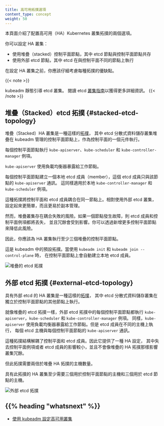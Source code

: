 ```yaml
---
title: 高可用拓撲選項
content_type: concept
weight: 50
---
```

<!--
reviewers:
- sig-cluster-lifecycle
title: Options for Highly Available Topology
content_type: concept
weight: 50
-->

<!-- overview -->

<!--
This page explains the two options for configuring the topology of your highly available (HA) Kubernetes clusters.
-->
本頁面介紹了配置高可用（HA）Kubernetes 叢集拓撲的兩個選項。

<!--
You can set up an HA cluster:
-->
你可以設定 HA 叢集：

<!--
- With stacked control plane nodes, where etcd nodes are colocated with control plane nodes
- With external etcd nodes, where etcd runs on separate nodes from the control plane
-->
 - 使用堆疊（stacked）控制平面節點，其中 etcd 節點與控制平面節點共存
 - 使用外部 etcd 節點，其中 etcd 在與控制平面不同的節點上執行

<!--
You should carefully consider the advantages and disadvantages of each topology before setting up an HA cluster.
-->
在設定 HA 叢集之前，你應該仔細考慮每種拓撲的優缺點。

{{< note >}}
<!--
kubeadm bootstraps the etcd cluster statically. Read the etcd [Clustering Guide](https://github.com/etcd-io/etcd/blob/release-3.4/Documentation/op-guide/clustering.md#static)
for more details.
-->
kubeadm 靜態引導 etcd 叢集。
閱讀 etcd [叢集指南](https://github.com/etcd-io/etcd/blob/release-3.4/Documentation/op-guide/clustering.md#static)以獲得更多詳細資訊。
{{< /note >}}



<!-- body -->

<!--
## Stacked etcd topology
-->
## 堆疊（Stacked）etcd 拓撲    {#stacked-etcd-topology}

<!--
A stacked HA cluster is a [topology](https://en.wikipedia.org/wiki/Network_topology) where the distributed
data storage cluster provided by etcd is stacked on top of the cluster formed by the nodes managed by
kubeadm that run control plane components.
-->
堆疊（Stacked）HA 叢集是一種這樣的[拓撲](https://en.wikipedia.org/wiki/Network_topology)，
其中 etcd 分散式資料儲存叢集堆疊在 kubeadm 管理的控制平面節點上，作為控制平面的一個元件執行。

<!--
Each control plane node runs an instance of the `kube-apiserver`, `kube-scheduler`, and `kube-controller-manager`.
-->
每個控制平面節點執行 `kube-apiserver`、`kube-scheduler` 和 `kube-controller-manager` 例項。
<!--
The `kube-apiserver` is exposed to worker nodes using a load balancer.
-->
`kube-apiserver` 使用負載均衡器暴露給工作節點。

<!--
Each control plane node creates a local etcd member and this etcd member communicates only with
the `kube-apiserver` of this node. The same applies to the local `kube-controller-manager`
and `kube-scheduler` instances.
-->
每個控制平面節點建立一個本地 etcd 成員（member），這個 etcd 成員只與該節點的 `kube-apiserver` 通訊。
這同樣適用於本地 `kube-controller-manager` 和 `kube-scheduler` 例項。

<!--
This topology couples the control planes and etcd members on the same nodes. It is simpler to set up than a cluster
with external etcd nodes, and simpler to manage for replication.
-->
這種拓撲將控制平面和 etcd 成員耦合在同一節點上。相對使用外部 etcd 叢集，
設定起來更簡單，而且更易於副本管理。

<!--
However, a stacked cluster runs the risk of failed coupling. If one node goes down, both an etcd member and a control
plane instance are lost, and redundancy is compromised. You can mitigate this risk by adding more control plane nodes.
-->
然而，堆疊叢集存在耦合失敗的風險。如果一個節點發生故障，則 etcd 成員和控制平面例項都將丟失，
並且冗餘會受到影響。你可以透過新增更多控制平面節點來降低此風險。

<!--
You should therefore run a minimum of three stacked control plane nodes for an HA cluster.
-->
因此，你應該為 HA 叢集執行至少三個堆疊的控制平面節點。

<!--
This is the default topology in kubeadm. A local etcd member is created automatically
on control plane nodes when using `kubeadm init` and `kubeadm join --control-plane`.
-->
這是 kubeadm 中的預設拓撲。當使用 `kubeadm init` 和 `kubeadm join --control-plane` 時，
在控制平面節點上會自動建立本地 etcd 成員。

<!--
![Stacked etcd topology](/images/kubeadm/kubeadm-ha-topology-stacked-etcd.svg)
-->
![堆疊的 etcd 拓撲](/images/kubeadm/kubeadm-ha-topology-stacked-etcd.svg)

<!--
## External etcd topology
-->
## 外部 etcd 拓撲    {#external-etcd-topology}

<!--
An HA cluster with external etcd is a [topology](https://en.wikipedia.org/wiki/Network_topology) where the distributed data storage cluster provided by etcd is external to the cluster formed by the nodes that run control plane components.
-->
具有外部 etcd 的 HA 叢集是一種這樣的[拓撲](https://zh.wikipedia.org/wiki/%E7%BD%91%E7%BB%9C%E6%8B%93%E6%89%91)，
其中 etcd 分散式資料儲存叢集在獨立於控制平面節點的其他節點上執行。

<!--
Like the stacked etcd topology, each control plane node in an external etcd topology runs an instance of the `kube-apiserver`, `kube-scheduler`, and `kube-controller-manager`. And the `kube-apiserver` is exposed to worker nodes using a load balancer. However, etcd members run on separate hosts, and each etcd host communicates with the `kube-apiserver` of each control plane node.
-->
就像堆疊的 etcd 拓撲一樣，外部 etcd 拓撲中的每個控制平面節點都執行 `kube-apiserver`，`kube-scheduler` 和 `kube-controller-manager` 例項。
同樣，`kube-apiserver` 使用負載均衡器暴露給工作節點。但是 etcd 成員在不同的主機上執行，
每個 etcd 主機與每個控制平面節點的 `kube-apiserver` 通訊。

<!--
This topology decouples the control plane and etcd member. It therefore provides an HA setup where
losing a control plane instance or an etcd member has less impact and does not affect
the cluster redundancy as much as the stacked HA topology.
-->
這種拓撲結構解耦了控制平面和 etcd 成員。因此它提供了一種 HA 設定，
其中失去控制平面例項或者 etcd 成員的影響較小，並且不會像堆疊的 HA 拓撲那樣影響叢集冗餘。

<!--
However, this topology requires twice the number of hosts as the stacked HA topology.
-->
但此拓撲需要兩倍於堆疊 HA 拓撲的主機數量。
<!--
A minimum of three hosts for control plane nodes and three hosts for etcd nodes are required for an HA cluster with this topology.
-->
具有此拓撲的 HA 叢集至少需要三個用於控制平面節點的主機和三個用於 etcd 節點的主機。

<!--
![External etcd topology](/images/kubeadm/kubeadm-ha-topology-external-etcd.svg)
-->
![外部 etcd 拓撲](/images/kubeadm/kubeadm-ha-topology-external-etcd.svg)

## {{% heading "whatsnext" %}}

<!--
- [Set up a highly available cluster with kubeadm](/docs/setup/production-environment/tools/kubeadm/high-availability/)
-->
- [使用 kubeadm 設定高可用叢集](/zh-cn/docs/setup/production-environment/tools/kubeadm/high-availability/)


